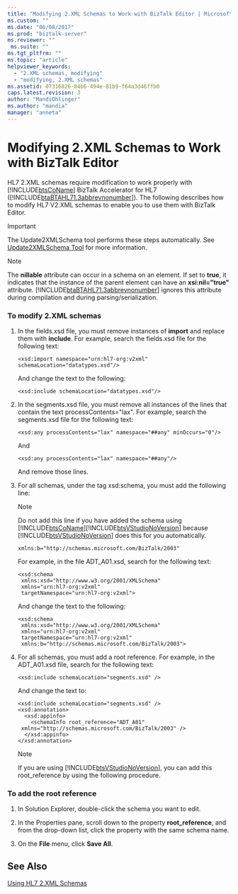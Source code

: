 ```yaml
---
title: "Modifying 2.XML Schemas to Work with BizTalk Editor | Microsoft Docs"
ms.custom: ""
ms.date: "06/08/2017"
ms.prod: "biztalk-server"
ms.reviewer: ""
 ms.suite: ""
ms.tgt_pltfrm: ""
ms.topic: "article"
helpviewer_keywords: 
  - "2.XML schemas, modifying"
  - "modifying, 2.XML schemas"
ms.assetid: 07316826-84b6-494e-81b9-f64a3d46ffb0
caps.latest.revision: 3
author: "MandiOhlinger"
ms.author: "mandia"
manager: "anneta"
---
```

# Modifying 2.XML Schemas to Work with BizTalk Editor
HL7 2.XML schemas require modification to work properly with [!INCLUDE[btsCoName](../../includes/btsconame-md.md)] BizTalk Accelerator for HL7 ([!INCLUDE[btaBTAHL71.3abbrevnonumber](../../includes/btabtahl71-3abbrevnonumber-md.md)]). The following describes how to modify HL7 V2.XML schemas to enable you to use them with BizTalk Editor.  
  
> [!IMPORTANT]
>  The Update2XMLSchema tool performs these steps automatically. See [Update2XMLSchema Tool](../../adapters-and-accelerators/accelerator-hl7/update2xmlschema-tool.md) for more information.  
  
> [!NOTE]
>  The **nillable** attribute can occur in a schema on an element. If set to **true**, it indicates that the instance of the parent element can have an **xsi:nil="true"** attribute. [!INCLUDE[btaBTAHL71.3abbrevnonumber](../../includes/btabtahl71-3abbrevnonumber-md.md)] ignores this attribute during compilation and during parsing/serialization.  
  
### To modify 2.XML schemas  
  
1.  In the fields.xsd file, you must remove instances of **import** and replace them with **include**. For example, search the fields.xsd file for the following text:  
  
    ```  
    <xsd:import namespace="urn:hl7-org:v2xml" schemaLocation="datatypes.xsd"/>   
    ```  
  
     And change the text to the following:  
  
    ```  
    <xsd:include schemaLocation="datatypes.xsd"/>   
    ```  
  
2.  In the segments.xsd file, you must remove all instances of the lines that contain the text processContents="lax". For example, search the segments.xsd file for the following text:  
  
    ```  
    <xsd:any processContents="lax" namespace="##any" minOccurs="0"/>   
    ```  
  
     And  
  
    ```  
    <xsd:any processContents="lax" namespace="##any"/>   
    ```  
  
     And remove those lines.  
  
3.  For all schemas, under the tag xsd:schema, you must add the following line:  
  
    > [!NOTE]
    >  Do not add this line if you have added the schema using [!INCLUDE[btsCoName](../../includes/btsconame-md.md)][!INCLUDE[btsVStudioNoVersion](../../includes/btsvstudionoversion-md.md)] because [!INCLUDE[btsVStudioNoVersion](../../includes/btsvstudionoversion-md.md)] does this for you automatically.  
  
    ```  
    xmlns:b="http://schemas.microsoft.com/BizTalk/2003"  
    ```  
  
     For example, in the file ADT_A01.xsd, search for the following text:  
  
    ```  
    <xsd:schema  
     xmlns:xsd="http://www.w3.org/2001/XMLSchema"   
     xmlns="urn:hl7-org:v2xml"   
     targetNamespace="urn:hl7-org:v2xml">   
    ```  
  
     And change the text to the following:  
  
    ```  
    <xsd:schema  
     xmlns:xsd="http://www.w3.org/2001/XMLSchema"  
     xmlns="urn:hl7-org:v2xml"  
     targetNamespace="urn:hl7-org:v2xml"  
     xmlns:b="http://schemas.microsoft.com/BizTalk/2003">   
    ```  
  
4.  For all schemas, you must add a root reference. For example, in the ADT_A01.xsd file, search for the following text:  
  
    ```  
    <xsd:include schemaLocation="segments.xsd" />   
    ```  
  
     And change the text to:  
  
    ```  
    <xsd:include schemaLocation="segments.xsd" />  
    <xsd:annotation>   
      <xsd:appinfo>   
        <schemaInfo root_reference="ADT_A01"  
     xmlns="http://schemas.microsoft.com/BizTalk/2003" />   
      </xsd:appinfo>   
    </xsd:annotation>   
    ```  
  
    > [!NOTE]
    >  If you are using [!INCLUDE[btsVStudioNoVersion](../../includes/btsvstudionoversion-md.md)], you can add this root_reference by using the following procedure.  
  
### To add the root reference  
  
1.  In Solution Explorer, double-click the schema you want to edit.  
  
2.  In the Properties pane, scroll down to the property **root_reference**, and from the drop-down list, click the property with the same schema name.  
  
3.  On the **File** menu, click **Save All**.  
  
## See Also  
 [Using HL7 2.XML Schemas](../../adapters-and-accelerators/accelerator-hl7/using-hl7-2-xml-schemas.md)